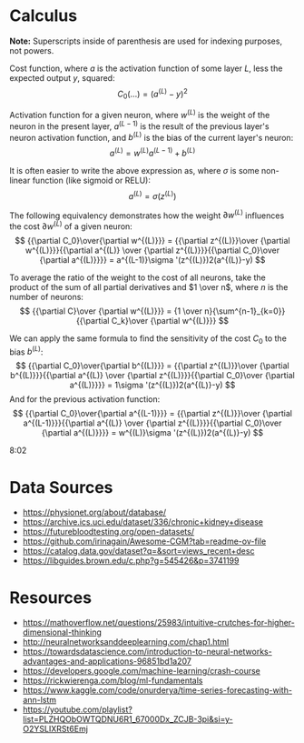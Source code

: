 # Calculus
**Note:** Superscripts inside of parenthesis are used for indexing purposes, not powers.

Cost function, where $a$ is the activation function of some layer $L$, less the expected output $y$, squared:
$$
C_0(. . .)=(a^{(L)}-y)^2
$$

Activation function for a given neuron, where $w^{(L)}$ is the weight of the neuron in the present layer, $a^{(L-1)}$ is the result of the previous layer's neuron activation function, and $b^{(L)}$ is the bias of the current layer's neuron:
$$
a^{(L)}=w^{(L)}a^{(L-1)}+b^{(L)}
$$

It is often easier to write the above expression as, where $\sigma$ is some non-linear function (like sigmoid or RELU):
$$
a^{(L)} = \sigma(z^{(L)})
$$

The following equivalency demonstrates how the weight $\partial w^{(L)}$ influences the cost $\partial w^{(L)}$ of a given neuron:
$$
{{\partial C_0}\over{\partial w^{(L)}}} = {{\partial z^{(L)}}\over {\partial w^{(L)}}}{{\partial a^{(L)} \over {\partial z^{(L)}}}{{\partial C_0}\over {\partial a^{(L)}}}} = a^{(L-1)}\sigma '(z^{(L)})2(a^{(L)}-y)
$$

To average the ratio of the weight to the cost of all neurons, take the product of the sum of all partial derivatives and $1 \over n$, where $n$ is the number of neurons:
$$
{{\partial C}\over {\partial w^{(L)}}} = {1 \over n}{\sum^{n-1}_{k=0}} {{\partial C_k}\over {\partial w^{(L)}}}
$$

We can apply the same formula to find the sensitivity of the cost $C_0$ to the bias $b^{(L)}$:
$$
{{\partial C_0}\over{\partial b^{(L)}}} = {{\partial z^{(L)}}\over {\partial b^{(L)}}}{{\partial a^{(L)} \over {\partial z^{(L)}}}{{\partial C_0}\over {\partial a^{(L)}}}} = 1\sigma '(z^{(L)})2(a^{(L)}-y)
$$
And for the previous activation function:
$$
{{\partial C_0}\over{\partial a^{(L-1)}}} = {{\partial z^{(L)}}\over {\partial a^{(L-1)}}}{{\partial a^{(L)} \over {\partial z^{(L)}}}{{\partial C_0}\over {\partial a^{(L)}}}} = w^{(L)}\sigma '(z^{(L)})2(a^{(L)}-y)
$$


8:02
# Data Sources
- https://physionet.org/about/database/
- https://archive.ics.uci.edu/dataset/336/chronic+kidney+disease
- https://futurebloodtesting.org/open-datasets/
- https://github.com/irinagain/Awesome-CGM?tab=readme-ov-file
- https://catalog.data.gov/dataset?q=&sort=views_recent+desc
- https://libguides.brown.edu/c.php?g=545426&p=3741199

# Resources
- https://mathoverflow.net/questions/25983/intuitive-crutches-for-higher-dimensional-thinking
- http://neuralnetworksanddeeplearning.com/chap1.html
- https://towardsdatascience.com/introduction-to-neural-networks-advantages-and-applications-96851bd1a207
- https://developers.google.com/machine-learning/crash-course
- https://rickwierenga.com/blog/ml-fundamentals
- https://www.kaggle.com/code/onurderya/time-series-forecasting-with-ann-lstm
- https://youtube.com/playlist?list=PLZHQObOWTQDNU6R1_67000Dx_ZCJB-3pi&si=y-O2YSLIXRSt6Emj